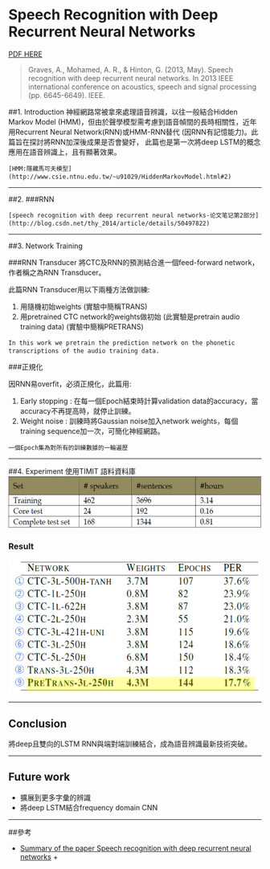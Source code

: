 # Speech Recognition with Deep Recurrent Neural Networks 
[PDF HERE](https://arxiv.org/pdf/1303.5778.pdf)
>Graves, A., Mohamed, A. R., & Hinton, G. (2013, May). Speech recognition with deep recurrent neural networks. In 2013 IEEE international conference on acoustics, speech and signal processing (pp. 6645-6649). IEEE.

##1. Introduction
神經網路常被拿來處理語音辨識，以往一般結合Hidden Markov Model (HMM)，但由於聲學模型需考慮到語音幀間的長時相關性，近年用Recurrent Neural Network(RNN)或HMM-RNN替代 (因RNN有記憶能力)。此篇旨在探討將RNN加深後成果是否會變好， 此篇也是第一次將deep LSTM的概念應用在語音辨識上，且有顯著效果。
```
[HMM:隱藏馬可夫模型] (http://www.csie.ntnu.edu.tw/~u91029/HiddenMarkovModel.html#2)
```

***
##2.
###RNN
```
[speech recognition with deep recurrent neural networks-论文笔记第2部分](http://blog.csdn.net/thy_2014/article/details/50497822)
```
***

##3. Network Training

###RNN Transducer
將CTC及RNN的預測結合進一個feed-forward network，作者稱之為RNN Transducer。

此篇RNN Transducer用以下兩種方法做訓練:

1. 用隨機初始weights (實驗中簡稱TRANS)
2. 用pretrained CTC network的weights做初始 (此實驗是pretrain audio training data) (實驗中簡稱PRETRANS)
```
In this work we pretrain the prediction network on the phonetic transcriptions of the audio training data.
```
###正規化

因RNN易overfit，必須正規化，此篇用:

1. Early stopping : 在每一個Epoch結束時計算validation data的accuracy，當accuracy不再提高時，就停止訓練。
2. Weight noise : 訓練時將Gaussian noise加入network weights，每個training sequence加一次，可簡化神經網路。
```
一個Epoch集為對所有的訓練數據的一輪遍歷
```
***
##4. Experiment
使用TIMIT 語料資料庫
![](https://github.com/jasminehung/Deep-Learning-paper/blob/master/images/timit.PNG)

### Result
![](https://github.com/jasminehung/Deep-Learning-paper/blob/master/images/result.PNG)

***
## Conclusion
將deep且雙向的LSTM RNN與端對端訓練結合，成為語音辨識最新技術突破。
***

## Future work
+ 擴展到更多字彙的辨識
+ 將deep LSTM結合frequency domain CNN
***
##參考
+ [Summary of the paper Speech recognition with deep recurrent neural networks](http://wikicoursenote.com/wiki/Graves_et_al.,_Speech_recognition_with_deep_recurrent_neural_networks)
+[]()
